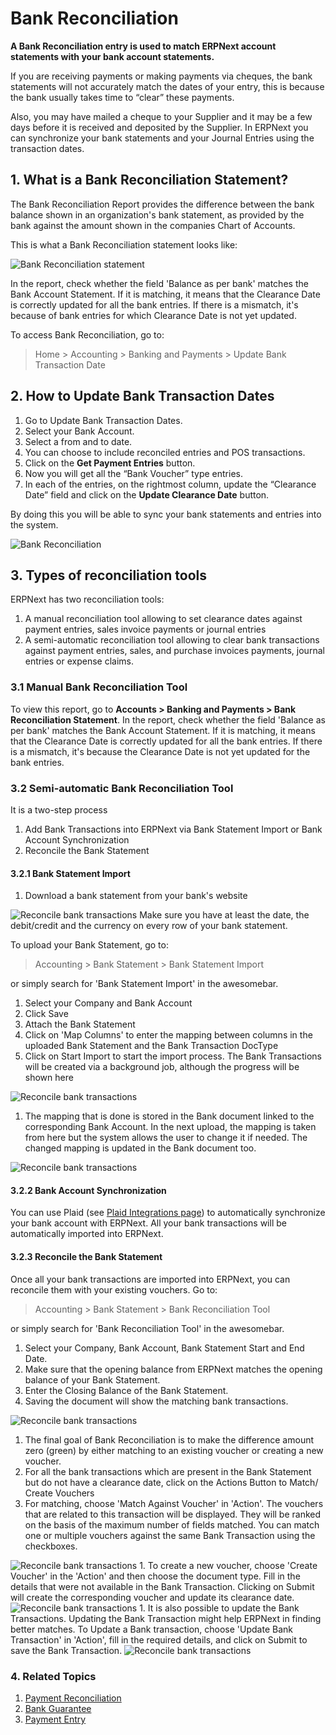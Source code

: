 <!-- add-breadcrumbs -->
# Bank Reconciliation

**A Bank Reconciliation entry is used to match ERPNext account statements with your bank account statements.**

If you are receiving payments or making payments via cheques, the bank statements will not accurately match the dates of your entry, this is because the bank usually takes time to “clear” these payments.

Also, you may have mailed a cheque to your Supplier and it may be a few days before it is received and deposited by the Supplier. In ERPNext you can synchronize your bank statements and your Journal Entries using the transaction dates.

## 1. What is a Bank Reconciliation Statement?
The Bank Reconciliation Report provides the difference between the bank balance shown in an organization's bank statement, as provided by the bank against the amount shown in the companies Chart of Accounts.

This is what a Bank Reconciliation statement looks like:

<img class="screenshot" alt="Bank Reconciliation statement" src="{{docs_base_url}}/v13/assets/img/accounts/bank-reconciliation-2.png">

In the report, check whether the field 'Balance as per bank' matches the Bank Account Statement. If it is matching, it means that the Clearance Date is correctly updated for all the bank entries. If there is a mismatch, it's because of bank entries for which Clearance Date is not yet updated.

To access Bank Reconciliation, go to:
> Home > Accounting > Banking and Payments > Update Bank Transaction Date

## 2. How to Update Bank Transaction Dates

1. Go to Update Bank Transaction Dates.
1. Select your Bank Account.
1. Select a from and to date.
1. You can choose to include reconciled entries and POS transactions.
1. Click on the **Get Payment Entries** button.
1. Now you will get all the “Bank Voucher” type entries.
1. In each of the entries, on the rightmost column, update the “Clearance Date” field and click on the **Update Clearance Date** button.

By doing this you will be able to sync your bank statements and entries into the system.

<img class="screenshot" alt="Bank Reconciliation" src="{{docs_base_url}}/v13/assets/img/accounts/bank-reconciliation.png">

## 3. Types of reconciliation tools

ERPNext has two reconciliation tools:

1. A manual reconciliation tool allowing to set clearance dates against payment entries, sales invoice payments or journal entries
2. A semi-automatic reconciliation tool allowing to clear bank transactions against payment entries, sales, and purchase invoices payments, journal entries or expense claims.

### 3.1 Manual Bank Reconciliation Tool

To view this report, go to **Accounts > Banking and Payments > Bank Reconciliation Statement**. In the report, check whether the field 'Balance as per bank' matches the Bank Account Statement. If it is matching, it means that the Clearance Date is correctly updated for all the bank entries. If there is a mismatch, it's because the Clearance Date is not yet updated for the bank entries.


### 3.2 Semi-automatic Bank Reconciliation Tool

It is a two-step process
1. Add Bank Transactions into ERPNext via Bank Statement Import or Bank Account Synchronization
1. Reconcile the Bank Statement

#### 3.2.1 Bank Statement Import


1. Download a bank statement from your bank's website

 <img class="screenshot" alt="Reconcile bank transactions" src="{{docs_base_url}}/v13/assets/img/accounts/sample_bank_statement.png">
 Make sure you have at least the date, the debit/credit and the currency on every row of your bank statement.

To upload your Bank Statement, go to:
> Accounting > Bank Statement > Bank Statement Import

or simply search for 'Bank Statement Import' in the awesomebar.

1. Select your Company and Bank Account
1. Click Save
1. Attach the Bank Statement
1. Click on 'Map Columns' to enter the mapping between columns in the uploaded Bank Statement and the Bank Transaction DocType
1. Click on Start Import to start the import process. The Bank Transactions will be created via a background job, although the progress will be shown here

 <img class="screenshot" alt="Reconcile bank transactions" src="{{docs_base_url}}/v13/assets/img/accounts/bank_transaction_upload.gif">

1. The mapping that is done is stored in the Bank document linked to the corresponding Bank Account. In the next upload, the mapping is taken from here but the system allows the user to change it if needed. The changed mapping is updated in the Bank document too.
 <img class="screenshot" alt="Reconcile bank transactions" src="{{docs_base_url}}/v13/assets/img/accounts/bank_configuration.png">


#### 3.2.2 Bank Account Synchronization

You can use Plaid (see [Plaid Integrations page](/docs/v13/user/manual/en/erpnext_integration/plaid_integration)) to automatically synchronize your bank account with ERPNext. All your bank transactions will be automatically imported into ERPNext.

#### 3.2.3 Reconcile the Bank Statement

Once all your bank transactions are imported into ERPNext, you can reconcile them with your existing vouchers. Go to:
> Accounting > Bank Statement > Bank Reconciliation Tool

or simply search for 'Bank Reconciliation Tool' in the awesomebar.

1. Select your Company, Bank Account, Bank Statement Start and End Date.
1. Make sure that the opening balance from ERPNext matches the opening balance of your Bank Statement.
1. Enter the Closing Balance of the Bank Statement.
1. Saving the document will show the matching bank transactions.
 <img class="screenshot" alt="Reconcile bank transactions" src="{{docs_base_url}}/v13/assets/img/accounts/bank_reconciliation_tool.png">

1. The final goal of Bank Reconciliation is to make the difference amount zero (green) by either matching to an existing voucher or creating a new voucher.
1. For all the bank transactions which are present in the Bank Statement but do not have a clearance date, click on the Actions Button to Match/ Create Vouchers
1. For matching, choose 'Match Against Voucher' in 'Action'. The vouchers that are related to this transaction will be displayed. They will be ranked on the basis of the maximum number of fields matched. You can match one or multiple vouchers against the same Bank Transaction using the checkboxes.
<img class="screenshot" alt="Reconcile bank transactions" src="{{docs_base_url}}/v13/assets/img/accounts/match_voucher.png">
1. To create a new voucher, choose 'Create Voucher' in the 'Action' and then choose the document type. Fill in the details that were not available in the Bank Transaction. Clicking on Submit will create the corresponding voucher and update its clearance date.
 <img class="screenshot" alt="Reconcile bank transactions" src="{{docs_base_url}}/v13/assets/img/accounts/create_voucher.png">
1. It is also possible to update the Bank Transactions. Updating the Bank Transaction might help ERPNext in finding better matches. To Update a Bank transaction, choose 'Update Bank Transaction' in 'Action', fill in the required details, and click on Submit to save the Bank Transaction.
 <img class="screenshot" alt="Reconcile bank transactions" src="{{docs_base_url}}/v13/assets/img/accounts/update_bank_transaction.png">

### 4. Related Topics
1. [Payment Reconciliation](/docs/v13/user/manual/en/accounts/payment-reconciliation)
1. [Bank Guarantee](/docs/v13/user/manual/en/accounts/bank-guarantee)
1. [Payment Entry](/docs/v13/user/manual/en/accounts/payment-entry)
